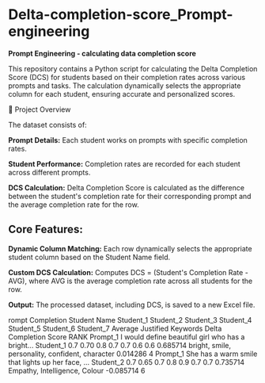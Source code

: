 # Delta-completion-score_Prompt-engineering

**Prompt Engineering - calculating data completion score**

This repository contains a Python script for calculating the Delta Completion Score (DCS) for students based on their completion rates across various prompts and tasks. The calculation dynamically selects the appropriate column for each student, ensuring accurate and personalized scores.

📝 Project Overview

The dataset consists of:

**Prompt Details:** Each student works on prompts with specific completion rates.

**Student Performance:** Completion rates are recorded for each student across different prompts.

**DCS Calculation:** Delta Completion Score is calculated as the difference between the student's completion rate for their corresponding prompt and the average completion rate for the row.

## Core Features:

**Dynamic Column Matching:** Each row dynamically selects the appropriate student column based on the Student Name field.

**Custom DCS Calculation:** Computes DCS = (Student's Completion Rate - AVG), where AVG is the average completion rate across all students for the row.

**Output:** The processed dataset, including DCS, is saved to a new Excel file.

rompt	Completion	Student Name	Student_1	Student_2	Student_3	Student_4	Student_5	Student_6	Student_7	Average	Justified Keywords	Delta Completion Score	RANK
Prompt_1	I would define beautiful girl who has a bright...	Student_1	0.7	0.70	0.8	0.7	0.7	0.6	0.6	0.685714	bright, smile, personality, confident, character	0.014286	4
Prompt_1	She has a warm smile that lights up her face, ...	Student_2	0.7	0.65	0.7	0.8	0.9	0.7	0.7	0.735714	Empathy, Intelligence, Colour	-0.085714	6
